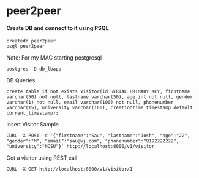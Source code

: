 # peer2peer


#### Create DB and connect to it using PSQL
```
createdb peer2peer
psql peer2peer
```



Note: For my MAC starting postgresql
```
postgres -D db_lbapp
```

DB Queries
```
create table if not exists Visitor(id SERIAL PRIMARY KEY, firstname varchar(50) not null, lastname varchar(50), age int not null, gender varchar(1) not null, email varchar(100) not null, phonenumber varchar(15), university varchar(100), creationtime timestamp default current_timestamp);
```

Insert Visitor Sample
```
CURL -X POST -d '{"firstname":"Sau", "lastname":"Josh", "age":"22", "gender":"M", "email":"sau@vj.com", "phonenumber":"9192222222", "university":"NCSU"}' http://localhost:8000/v1/visitor
```

Get a visitor using REST call
```
CURL -X GET http://localhost:8000/v1/visitor/1
```

